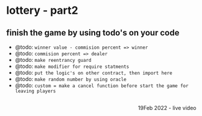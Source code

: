 # lottery - part2

## finish the game by using todo's on your code

- @todo: `winner value - commision percent => winner`
- @todo: `commision percent => dealer`
- @todo: `make reentrancy guard`
- @todo: `make modifier for require statments`
- @todo: `put the logic's on other contract, then import here`
- @todo: `make random number by using oracle`
- @todo: `custom = make a cancel function before start the game for leaving players`


##

<p align="right">
19Feb 2022 - live video
  </p>
